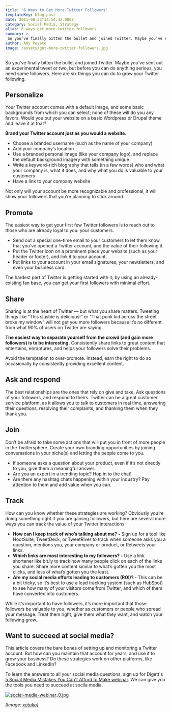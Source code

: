 ```yaml
---
title: '6 Ways to Get More Twitter Followers'
templateKey: blog-post
date: 2011-08-22T14:54:42.000Z
category: Social Media, Strategy
alias: 6-ways-get-more-twitter-followers
summary: > 
 So you’ve finally bitten the bullet and joined Twitter. Maybe you’ve sent out an experimental tweet or two, but before you can do anything serious, you need some followers. Here are six things you can do to grow your Twitter following.
author: Amy Peveto
image: /assets/get-more-twitter-followers.jpg
---
```


So you’ve finally bitten the bullet and joined Twitter. Maybe you’ve sent out an experimental tweet or two, but before you can do anything serious, you need some followers. Here are six things you can do to grow your Twitter following.

Personalize
-----------

Your Twitter account comes with a default image, and some basic backgrounds from which you can select; none of these will do you any favors. Would you put your website on a basic Wordpress or Drupal theme and leave it at that?

**Brand your Twitter account just as you would a website.**

*   Choose a branded username (such as the name of your company)
*   Add your company’s location
*   Use a branded personal image (like your company logo), and replace the default background imagery with something unique
*   Write a keyword-rich biography that tells (in a few words) who and what your company is, what it does, and why what you do is valuable to your customers
*   Have a link to your company website

Not only will your account be more recognizable and professional, it will show your followers that you’re planning to stick around.

Promote
-------

The easiest way to get your first few Twitter followers is to reach out to those who are already loyal to you: your customers.

*   Send out a special one-time email to your customers to let them know that you’ve opened a Twitter account, and the value of their following it.
*   Put the Twitter icon on a prominent place your website (such as your header or footer), and link it to your account.
*   Put links to your account in your email signatures, your newsletters, and even your business card.

The hardest part of Twitter is getting started with it; by using an already-existing fan base, you can get your first followers with minimal effort.

Share
-----

Sharing is at the heart of Twitter — but what you share matters. Tweeting things like “This slushie is delicious!” or “That punk kid across the street broke my window” will not get you more followers because it’s no different from what 90% of users on Twitter are saying.

**The easiest way to separate yourself from the crowd (and gain more followers) is to be interesting.** Consistently share links to great content that entertains, enraptures, and helps your followers solve their problems.

Avoid the temptation to over-promote. Instead, earn the right to do so occasionally by consistently providing excellent content.

Ask and respond
---------------

The best relationships are the ones that rely on give and take. Ask questions of your followers, and respond to theirs. Twitter can be a great customer service platform, as it allows you to talk to customers in real time, answering their questions, resolving their complaints, and thanking them when they thank you.

Join
----

Don’t be afraid to take some actions that will put you in front of more people in the Twittersphere. Create your own branding opportunities by joining conversations in your niche(s) and letting the people come to you.

*   If someone asks a question about your product, even if it’s not directly to you, give them a meaningful answer.
*   Are you an expert in a trending topic? Hop in to the chat!
*   Are there any hashtag chats happening within your industry? Pay attention to them and add value when you can.

Track
-----

How can you know whether these strategies are working? Obviously you’re doing something right if you are gaining followers, but here are several more ways you can track the value of your Twitter interactions:

*   **How can I keep track of who’s talking about me? -** Sign up for a tool like HootSuite, TweetDeck, or TweetRiver to track when someone asks you a question, mentions you, your company or product, or Retweets your links.
*   **Which links are most interesting to my followers? -** Use a link shortener like bit.ly to track how many people click on each of the links you share. Share more content similar to what’s gotten you the most clicks, and less of what’s gotten you the least.
*   **Are my social media efforts leading to customers (ROI)? -** This can be a bit tricky, so it’s best to use a lead tracking system (such as HubSpot) to see how many of your visitors come from Twitter, and which of them have converted into customers.

While it’s important to have followers, it’s more important that those followers be valuable to you, whether as customers or people who spread your message. Treat them right, give them what they want, and watch your following grow.

Want to succeed at social media?
--------------------------------

This article covers the bare bones of setting up and monitoring a Twitter account. But how can you maintain that account for years, and use it to grow your business? Do these strategies work on other platforms, like Facebook and LinkedIn?

To learn the answers to all your social media questions, sign up for Digett's [5 Social Media Mistakes You Can't Afford to Make webinar](https://global.gotowebinar.com/register/126944398). We can give you the tools you need to succeed at socila media.

[![social-media-webinar_0.jpg](/sites/default/files/social-media-webinar_0.jpg)](https://global.gotowebinar.com/register/126944398)

_\[Image: [xotoko](http://www.flickr.com/photos/xotoko/2382680812/)\]_